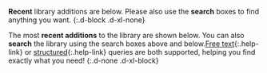 __Recent__ library additions are below. Please also use the __search__ boxes to find anything you want.
{:.d-block .d-xl-none}

The most __recent additions__ to the library are shown below. You can also __search__ the library using the search boxes above and below.[Free text](#instructions.search.free){:.help-link} or [structured](#instructions.search.structured){:.help-link} queries are both supported, helping you find exactly what you need!
{:.d-none .d-xl-block}